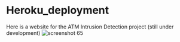 # Heroku_deployment
Here is a website for the ATM Intrusion Detection project (still under development)
![screenshot 65](https://user-images.githubusercontent.com/18035659/46243470-4613ba00-c3f2-11e8-9e2d-4769787a7d19.png)
